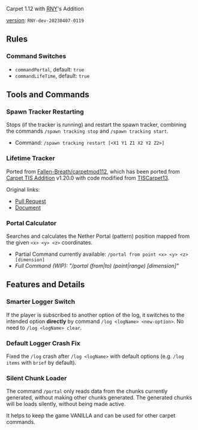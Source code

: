Carpet 1.12 with [RNY](https://github.com/Rainyaphthyl)'s Addition

[version](src/carpet/CarpetSettings.java): `RNY-dev-20230407-0119`

## Rules

### Command Switches

- `commandPortal`, default: `true`
- `commandLifeTime`, default: `true`

## Tools and Commands

### Spawn Tracker Restarting

Stops (if the tracker is running) and restart the spawn tracker, combining the commands `/spawn tracking stop` and `/spawn tracking start`.

- Command: `/spawn tracking restart [<X1 Y1 Z1 X2 Y2 Z2>]`

### Lifetime Tracker

Ported from [Fallen-Breath/carpetmod112](https://github.com/Fallen-Breath/carpetmod112), which has been ported from [Carpet TIS Addition](https://github.com/TISUnion/Carpet-TIS-Addition) v1.20.0 with code modified from [TISCarpet13](https://github.com/TISUnion/TISCarpet113).

Original links:
- [Pull Request](https://github.com/gnembon/carpetmod112/pull/156)
- [Document](https://github.com/TISUnion/Carpet-TIS-Addition/blob/master/docs/commands.md#lifetime)

### Portal Calculator

Searches and calculates the Nether Portal (pattern) position mapped from the given `<x> <y> <z>` coordinates.

- Partial Command currently available: `/portal from point <x> <y> <z> [dimension]`
- *Full Command (WIP): "/portal (from|to) (point|range) <x> <y> <z> [dimension]"*

## Features and Details

### Smarter Logger Switch

If the player is subscribed to another option of the log, it switches to the intended option **directly** by command `/log <logName> <new-option>`. No need to `/log <logName> clear`.

### Default Logger Crash Fix

Fixed the `/log` crash after `/log <logName>` with default options (e.g. `/log items` with `brief` by default).

### Silent Chunk Loader

The command `/portal` only reads data from the chunks currently generated, without making other chunks generated. The generated chunks will be loads silently, without being made active.

It helps to keep the game VANILLA and can be used for other carpet commands.
